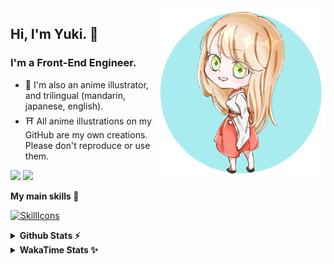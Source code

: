 <img style="width:270px;" align="right" src="./asset/image/yuki16bit-chibi-avatar.png">

## Hi, I'm Yuki. 🍋

### I'm a Front-End Engineer.

- 🍡 I'm also an anime illustrator, and trilingual (mandarin, japanese, english).
- ⛩ All anime illustrations on my GitHub are my own creations. Please don't reproduce or use them.

[![](https://img.shields.io/badge/Codesandbox-040404?style=for-the-badge&logo=codesandbox&logoColor=DBDBDB)](https://codesandbox.io/u/yuki16bit)
[![](https://img.shields.io/badge/Codepen-000000?style=for-the-badge&logo=codepen&logoColor=white)](https://codepen.io/yuki16bit)

**My main skills 🎋**

[![SkillIcons](https://skillicons.dev/icons?i=react,redux,ts,js,next,tailwind,css,mui,html,vite,py,docker,gcp,aws,figma)](https://skillicons.dev)

<details>
  <summary><b>Github Stats ⚡</b></summary>

![Yuki's GitHub stats](https://github-readme-stats.vercel.app/api?username=yuki16bit&theme=tokyonight&count_private=true&line_height=20)
![Yuki's top langs](https://github-readme-stats.vercel.app/api/top-langs/?username=yuki16bit&theme=tokyonight&count_private=true&layout=compact)

</details>

<details>
  <summary><b>WakaTime Stats ✨</b></summary>
  <br/>
<!--START_SECTION:waka-->
**I'm a Night 🦉**

```text
🌞 Morning                1 commits           ░░░░░░░░░░░░░░░░░░░░░░░░░   00.32 %
🌆 Daytime                130 commits         ██████████░░░░░░░░░░░░░░░   41.40 %
🌃 Evening                128 commits         ██████████░░░░░░░░░░░░░░░   40.76 %
🌙 Night                  55 commits          ████░░░░░░░░░░░░░░░░░░░░░   17.52 %
```

📊 **This Week I Spent My Time On**

```text
🕑︎ Time Zone: Asia/Taipei

🐱‍💻 Projects:
leetcode-30-days-of-javas2 hrs 15 mins       ███████████████░░░░░░░░░░   60.40 %
yuki16bit                1 hr 29 mins        ██████████░░░░░░░░░░░░░░░   39.60 %
```

Last Updated on 31/08/2024 18:07:15 UTC

<!--END_SECTION:waka-->
</details>
